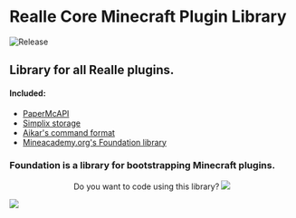 # Realle Core Minecraft Plugin Library

![Release](https://jitpack.io/v/com.reallemc/Core.svg?style=flat-square)

## Library for all Realle plugins.
#### Included:
* [PaperMcAPI](https://github.com/PaperMC/Paper)
* [Simplix storage](https://github.com/Simplix-Softworks/SimplixStorage)
* [Aikar's command format](https://github.com/aikar/commands)
* [Mineacademy.org's Foundation library](https://github.com/kangarko/Foundation)

### Foundation is a library for bootstrapping Minecraft plugins.
<p align="center">
  Do you want to code using this library?
  <a href="https://mineacademy.org/gh-join">
    <img src="https://i.imgur.com/SuIyaDV.png" />
  </a>
</p>


[![](https://jitpack.io/v/kangarko/Foundation.svg)](https://jitpack.io/#kangarko/Foundation)

